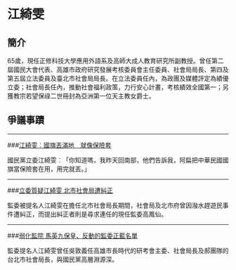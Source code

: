 # 江綺雯


## 簡介

65歲，現任正修科技大學應用外語系及高師大成人教育研究所副教授。曾任第二屆國民大會代表、高雄市政府研究發展考核委員會主任委員、社會局局長、第四及第五屆立法委員及臺北市社會局局長。在立法委員任內，為政團及媒體評定為績優立委；社會局長任內，推動社會福利政策，力行安心計畫，考核績效全國第一；另獲教宗若望保祿二世冊封為亞洲第一位天主教女爵士。


## 爭議事蹟

---
###[江綺雯︰國旗丟滿地　就像保險套](http://news.tvbs.com.tw/entry/492110)

國民黨立委江綺雯︰「你知道嗎，我昨天回南部，他們告訴我，阿扁把中華民國國旗當保險套在用，用完就丟。」


---
###[立委質疑江綺雯 北市社會局遭糾正](http://udn.com/NEWS/BREAKINGNEWS/BREAKINGNEWS1/8779032.shtml)

監委被提名人江綺雯在擔任北市社會局長期間，社會局及北市府曾因潑水趕遊民事件遭糾正，而提出糾正者則是尋求連任的現任監委高鳳仙。


---
###[弱化監院 馬英九保皇、反動的監委正藍名單](http://www.stormmediagroup.com/opencms/news/detail/f4c94d7a-d68e-11e3-9580-ef2804cba5a1/)

監委提名人江綺雯曾任吳敦義任高雄市長時代的研考會主委、社會局長及郝團隊的台北市社會局長，與國民黨高層淵源深。


